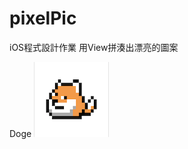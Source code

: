 # pixelPic
iOS程式設計作業
用View拼湊出漂亮的圖案

Doge
![image](https://github.com/apulu/pixelPic/blob/master/icon.png)
